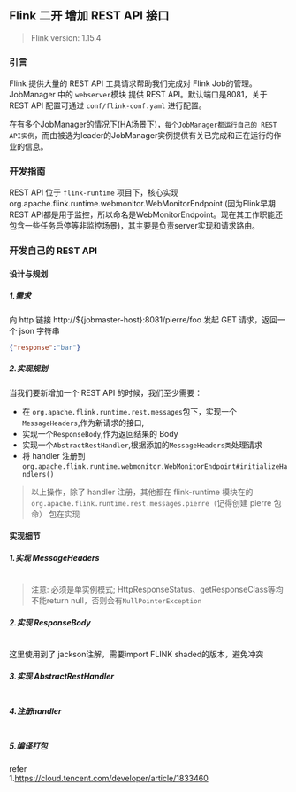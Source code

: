 ## Flink 二开 增加 REST API 接口    

>Flink version: 1.15.4   

### 引言    
Flink 提供大量的 REST API 工具请求帮助我们完成对 Flink Job的管理。JobManager 中的 `webserver`模块 提供 REST API。默认端口是8081，关于 REST API 配置可通过 `conf/flink-conf.yaml` 进行配置。   

在有多个JobManager的情况下(HA场景下)，`每个JobManager都运行自己的 REST API实例`，而由被选为leader的JobManager实例提供有关已完成和正在运行的作业的信息。 

### 开发指南    
REST API 位于 `flink-runtime` 项目下，核心实现org.apache.flink.runtime.webmonitor.WebMonitorEndpoint (因为Flink早期REST API都是用于监控，所以命名是WebMonitorEndpoint。现在其工作职能还包含一些任务启停等非监控场景)，其主要是负责server实现和请求路由。  


### 开发自己的 REST API 

#### 设计与规划 
##### 1.需求
向 http 链接 http://${jobmaster-host}:8081/pierre/foo 发起 GET 请求，返回一个 json 字符串
```json
{"response":"bar"}
```  

##### 2.实现规划    
当我们要新增加一个 REST API 的时候，我们至少需要：  
* 在 `org.apache.flink.runtime.rest.messages`包下，实现一个 `MessageHeaders`,作为新请求的接口,      
* 实现一个`ResponseBody`,作为返回结果的 Body    
* 实现一个`AbstractRestHandler`,根据添加的`MessageHeaders类`处理请求 
* 将 handler 注册到 `org.apache.flink.runtime.webmonitor.WebMonitorEndpoint#initializeHandlers()`   

>以上操作，除了 handler 注册，其他都在 flink-runtime 模块在的 `org.apache.flink.runtime.rest.messages.pierre`（记得创建 pierre 包命） 包在实现

#### 实现细节 

##### 1.实现 MessageHeaders 
```java

``` 
>注意: 必须是单实例模式; HttpResponseStatus、getResponseClass等均不能return null，否则会有`NullPointerException`   

##### 2.实现 ResponseBody  
```java

``` 
这里使用到了 jackson注解，需要import FLINK shaded的版本，避免冲突       

##### 3.实现 AbstractRestHandler    
```java

```

##### 4.注册handler 
```java

```

##### 5.编译打包 


refer   
1.https://cloud.tencent.com/developer/article/1833460       

